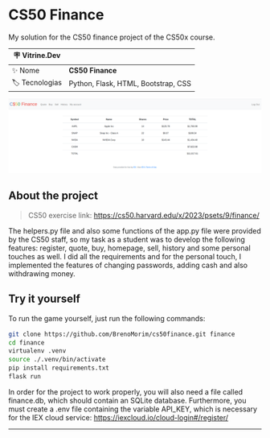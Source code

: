 # CS50 Finance

My solution for the CS50 finance project of the CS50x course.

| :placard: Vitrine.Dev |     |
| -------------  | --- |
| :sparkles: Nome        | **CS50 Finance**
| :label: Tecnologias | Python, Flask, HTML, Bootstrap, CSS

![Homepage of the project](https://github.com/BrenoMorim/cs50finance/blob/main/project-image.png?raw=true#vitrinedev)

## About the project

> CS50 exercise link: <https://cs50.harvard.edu/x/2023/psets/9/finance/>

The helpers.py file and also some functions of the app.py file were provided by the CS50 staff, so my task as a student was to develop the following features: register, quote, buy, homepage, sell, history and some personal touches as well. I did all the requirements and for the personal touch, I implemented the features of changing passwords, adding cash and also withdrawing money.

## Try it yourself

To run the game yourself, just run the following commands:

```sh
git clone https://github.com/BrenoMorim/cs50finance.git finance
cd finance
virtualenv .venv
source ./.venv/bin/activate
pip install requirements.txt
flask run
```

In order for the project to work properly, you will also need a file called finance.db, which should contain an SQLite database. Furthermore, you must create a .env file containing the variable API_KEY, which is necessary for the IEX cloud service: <https://iexcloud.io/cloud-login#/register/>

---
